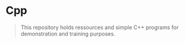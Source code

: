# Cpp

> This repository holds ressources and simple C++ programs for demonstration and training purposes.
